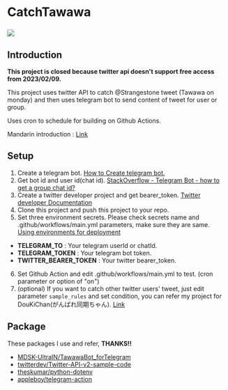 # CatchTawawa

<h3><img  src="https://img.shields.io/github/license/EKOISMYLOVE/CatchTawawa"/></h3>

## Introduction

**This project is closed because twitter api doesn't support free access from 2023/02/09.**

This project uses twitter API to catch @Strangestone tweet (Tawawa on monday) and then uses telegram bot to send content of tweet for user or group.

Uses cron to schedule for building on Github Actions.

Mandarin introduction : [Link](https://ekoismylove.github.io/posts/application/catchtawawa/)

## Setup

1. Create a telegram bot. [How to Create telegram bot.](https://core.telegram.org/bots#6-botfather)
2. Get bot id and user id(chat id). [StackOverflow - Telegram Bot - how to get a group chat id?](https://stackoverflow.com/questions/32423837/telegram-bot-how-to-get-a-group-chat-id)
3. Create a twitter developer project and get bearer_token. [Twitter developer Documentation](https://developer.twitter.com/en/docs/platform-overview)
4. Clone this project and push this project to your repo.
5. Set three environment secrets. Please check secrets name and .github/workflows/main.yml parameters, make sure they are same. [Using environments for deployment](https://docs.github.com/en/actions/deployment/targeting-different-environments/using-environments-for-deployment)
* **TELEGRAM_TO** : Your telegram userId or chatId.
* **TELEGRAM_TOKEN** : Your telegram bot token.
* **TWITTER_BEARER_TOKEN** : Your twitter bearer_token.
6. Set Github Action and edit .github/workflows/main.yml to test. (cron parameter or option of "on")
7. (optional) If you want to catch other twitter users' tweet, just edit parameter ```sample_rules``` and set condition, you can refer my project for DouKiChan(がんばれ同期ちゃん). [Link](https://github.com/EKOISMYLOVE/CatchDouKiChan/blob/main/doukichan.py)

## Package
These packages I use and refer, **THANKS!!**

* [MDSK-UltraIN/TawawaBot_forTelegram](https://github.com/MDSK-UltraIN/TawawaBot_forTelegram)
* [twitterdev/Twitter-API-v2-sample-code](https://github.com/twitterdev/Twitter-API-v2-sample-code)
* [theskumar/python-dotenv](https://github.com/theskumar/python-dotenv)
* [appleboy/telegram-action](https://github.com/appleboy/telegram-action)
